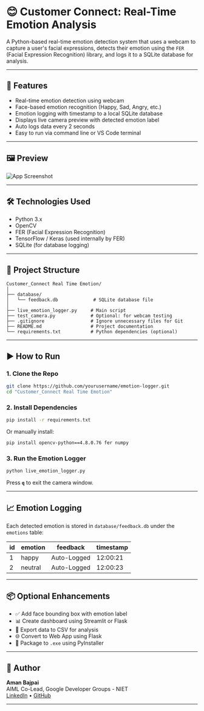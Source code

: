 
# 😊 Customer Connect: Real-Time Emotion Analysis

A Python-based real-time emotion detection system that uses a webcam to capture a user's facial expressions, detects their emotion using the `FER` (Facial Expression Recognition) library, and logs it to a SQLite database for analysis.

---

## 📌 Features

- Real-time emotion detection using webcam
- Face-based emotion recognition (Happy, Sad, Angry, etc.)
- Emotion logging with timestamp to a local SQLite database
- Displays live camera preview with detected emotion label
- Auto logs data every 2 seconds
- Easy to run via command line or VS Code terminal

---

## 🖼️ Preview

![App Screenshot](screenshot.png) <!-- Optional: add your own screenshot -->

---

## 🛠️ Technologies Used

- Python 3.x
- OpenCV
- FER (Facial Expression Recognition)
- TensorFlow / Keras (used internally by FER)
- SQLite (for database logging)

---

## 📂 Project Structure

```
Customer_Connect Real Time Emotion/
│
├── database/
│   └── feedback.db             # SQLite database file
│
├── live_emotion_logger.py     # Main script
├── test_camera.py             # Optional: for webcam testing
├── .gitignore                 # Ignore unnecessary files for Git
├── README.md                  # Project documentation
└── requirements.txt           # Python dependencies (optional)
```

---

## ▶️ How to Run

### 1. Clone the Repo
```bash
git clone https://github.com/yourusername/emotion-logger.git
cd "Customer_Connect Real Time Emotion"
```

### 2. Install Dependencies
```bash
pip install -r requirements.txt
```

Or manually install:
```bash
pip install opencv-python==4.8.0.76 fer numpy
```

### 3. Run the Emotion Logger
```bash
python live_emotion_logger.py
```

Press **`q`** to exit the camera window.

---

## 📈 Emotion Logging

Each detected emotion is stored in `database/feedback.db` under the `emotions` table:

| id | emotion | feedback     | timestamp |
|----|---------|--------------|-----------|
| 1  | happy   | Auto-Logged  | 12:00:21  |
| 2  | neutral | Auto-Logged  | 12:00:23  |

---

## 📦 Optional Enhancements

- ✅ Add face bounding box with emotion label
- 📊 Create dashboard using Streamlit or Flask
- 💾 Export data to CSV for analysis
- 🌐 Convert to Web App using Flask
- 🧊 Package to `.exe` using PyInstaller

---

## 🙌 Author

**Aman Bajpai**  
AIML Co-Lead, Google Developer Groups - NIET  
[LinkedIn](https://www.linkedin.com/in/aman-bajpai-651a87266/) • [GitHub](https://github.com/AmanBajpai28)

---


